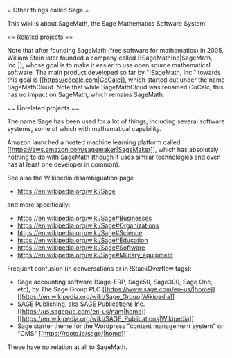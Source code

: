 = Other things called Sage =

This wiki is about SageMath, the Sage Mathematics Software System.

== Related projects ==

Note that after founding SageMath (free software for mathematics) in 2005,
William Stein later founded a company called [[SageMathInc|SageMath, Inc.]],
whose goal is to make it easier to use open source mathematical software.
The main product developed so far by "!SageMath, Inc." towards this goal is [[https://cocalc.com|CoCalc]],
which started out under the name SageMathCloud. Note that while SageMathCloud
was renamed CoCalc, this has no impact on SageMath, which remains SageMath.

== Unrelated projects ==

The name Sage has been used for a lot of things, including several
software systems, some of which with mathematical capability.

Amazon launched a hosted machine learning platform called [[https://aws.amazon.com/sagemaker|SageMaker]], which has absolutely nothing to do with SageMath (though it uses similar technologies and even has at least one developer in common).

See also the Wikipedia disambiguation page

  * https://en.wikipedia.org/wiki/Sage

and more specifically:

  * https://en.wikipedia.org/wiki/Sage#Businesses
  * https://en.wikipedia.org/wiki/Sage#Organizations
  * https://en.wikipedia.org/wiki/Sage#Science
  * https://en.wikipedia.org/wiki/Sage#Education
  * https://en.wikipedia.org/wiki/Sage#Software
  * https://en.wikipedia.org/wiki/Sage#Military_equipment

Frequent confusion (in conversations or in !StackOverflow tags):

  * Sage accounting software (Sage-ERP, Sage50, Sage300, Sage One, etc), by The Sage Group PLC [[https://www.sage.com/en-us/|home]] [[https://en.wikipedia.org/wiki/Sage_Group|Wikipedia]]
  * SAGE Publishing, aka SAGE Publications Inc. [[https://us.sagepub.com/en-us/nam|home]] [[https://en.wikipedia.org/wiki/SAGE_Publications|Wikipedia]]
  * Sage starter theme for the Wordpress "content management system" or "CMS" [[https://roots.io/sage/|home]]

These have no relation at all to SageMath.
